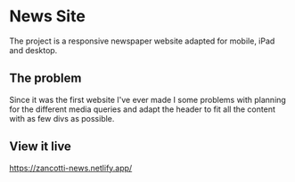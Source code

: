 # News Site

The project is a responsive newspaper website adapted for mobile, iPad and desktop.

## The problem

Since it was the first website I've ever made I some problems with planning for the different media queries and adapt the header to fit all the content with as few divs as possible.

## View it live

https://zancotti-news.netlify.app/
